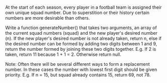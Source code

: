 At the start of each season, every player in a football team is assigned their own unique squad number. Due to superstition or their history certain numbers are more desirable than others.

Write a function generateNumber() that takes two arguments, an array of the current squad numbers (squad) and the new player's desired number (n). If the new player's desired number is not already taken, return n, else if the desired number can be formed by adding two digits between 1 and 9, return the number formed by joining these two digits together. E.g. If 2 is taken, return 11 because 1 + 1 = 2. Otherwise return null. 

Note: Often there will be several different ways to form a replacement number. In these cases the number with lowest first digit should be given priority. E.g. If n = 15, but squad already contains 15, return 69, not 78.


